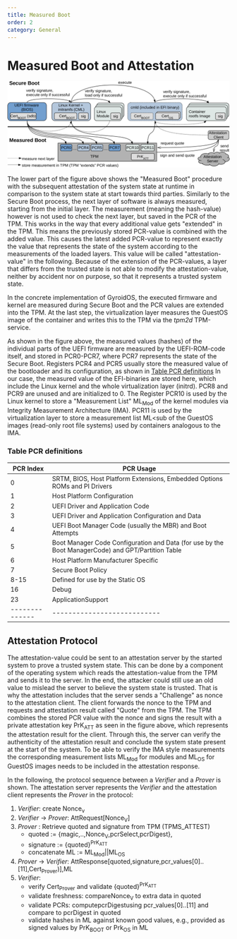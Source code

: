 ```yaml
---
title: Measured Boot
order: 2
category: General
---
```


# Measured Boot and Attestation

![secure and measured boot](../../img/secure_measured_boot_impl_cml-crop.png "GyroidOS Secure and Measured Boot")

The lower part of the figure above shows the "Measured Boot" procedure with the subsequent attestation of the system state at runtime in comparison to the system state at start towards third parties.
Similarly to the Secure Boot process, the next layer of software is always measured, starting from the initial layer.
The measurement (meaning the hash-value) however is not used to check the next layer, but saved in the PCR of the TPM.
This works in the way that every additional value gets "extended" in the TPM.
This means the previously stored PCR-value is combined with the added value.
This causes the latest added PCR-value to represent exactly the value that represents the state of the system according to the measurements of the loaded layers.
This value will be called "attestation-value" in the following.
Because of the extension of the PCR-values, a layer that differs from the trusted state is not able to modify the attestation-value, neither by accident nor on purpose, so that it represents a trusted system state.

In the concrete implementation of GyroidOS, the executed firmware and kernel are measured during Secure Boot and the PCR values are extended into the TPM.
At the last step, the virtualization layer measures the GuestOS image of the container and writes this to the TPM via the _tpm2d_ TPM-service.

As shown in the figure above, the measured values (hashes) of the individual parts of the UEFI firmware are measured by the UEFI-ROM-code itself, and stored in PCR0-PCR7, where PCR7 represents the state of the Secure Boot.
Registers PCR4 and PCR5 usually store the measured value of the bootloader and its configuration, as shown in [Table PCR definitions](#table-pcr-definitions)
In our case, the measured value of the EFI-binaries are stored here, which include the Linux kernel and the whole virtualization layer (initrd).
PCR8 and PCR9 are unused and are initialized to 0.
The Register PCR10 is used by the Linux kernel to store a "Measurement List" ML<sub>Mod</sub> of the kernel modules via Integrity Measurement Architecture (IMA).
PCR11 is used by the virtualization layer to store a measurement list ML<sub<OS></sub> of the GuestOS images (read-only root file systems) used by containers analogous to the IMA.

### Table PCR definitions

|<b>PCR Index</b> | <b>PCR Usage</b> |
|--------------|---------------------------|
|0| SRTM, BIOS, Host Platform Extensions, Embedded Options ROMs and PI Drivers
|1| Host Platform Configuration
|2| UEFI Driver and Application Code
|3| UEFI Driver and Application Configuration and Data
|4| UEFI Boot Manager Code (usually the MBR) and Boot Attempts
|5| Boot Manager Code Configuration and Data (for use by the Boot ManagerCode) and GPT/Partition Table
|6| Host Platform Manufacturer Specific
|7| Secure Boot Policy
|8-15| Defined for use by the Static OS
|16| Debug
|23| ApplicationSupport
|--------------|---------------------------|


## Attestation Protocol

The attestation-value could be sent to an attestation server by the started system to prove a trusted system state.
This can be done by a component of the operating system which reads the attestation-value from the TPM and sends it to the server.
In the end, the attacker could still use an old value to mislead the server to believe the system state is trusted.
That is why the attestation includes that the server sends a "Challenge" as nonce to the attestation client.
The client forwards the nonce to the TPM and requests and attestation result called "Quote" from the TPM.
The TPM combines the stored PCR value with the nonce and signs the result with a private attestation key PrK<sub>ATT</sub> as seen in the figure above, which represents the attestation result for the client.
Through this, the server can verify the authenticity of the attestation result and conclude the system state present at the start of the system.
To be able to verify the IMA style measurements the corresponding measurement lists ML<sub>Mod</sub> for
modules and ML<sub>OS</sub> for GuestOS images needs to be
included in the attestation response.

In the following, the protocol sequence between a _Verifier_ and a _Prover_ is shown.
The attestation server represents the _Verifier_ and the attestation client represents the _Prover_
in the protocol:

1. _Verifier_: create Nonce<sub>v</sub>
2. _Verifier_ -> _Prover_: AttRequest[Nonce<sub>V</sub>]
3. _Prover_ : Retrieve quoted and signature from TPM (TPMS\_ATTEST)
    * quoted := {magic,..,Nonce<sub>V</sub>,pcrSelect,pcrDigest},
    * signature := {quoted}<sup>PrK<sub>ATT</sub></sup>
    * concatenate ML := ML<sub>Mod</sub>\|\|ML<sub>OS</sub>
4. _Prover_ -> _Verifier_: AttResponse[quoted,signature,pcr\_values[0]..[11],Cert<sub>Prover</sub>)],ML
5. _Verifier_:
    * verify Cert<sub>Prover</sub> and validate {quoted}<sup>PrK<sub>ATT</sub></sup>
    * validate freshness: compareNonce<sub>V</sub> to extra data in quoted
    * validate PCRs: computepcrDigestusing pcr\_values[0]..[11] and compare to pcrDigest in quoted
    * validate hashes in ML against known good values, e.g., provided as signed values by PrK<sub>BOOT</sub> or Prk<sub>OS</sub> in ML

